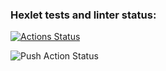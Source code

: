 ### Hexlet tests and linter status:
[![Actions Status](https://github.com/djecka10/devops-for-programmers-project-74/workflows/hexlet-check/badge.svg)](https://github.com/djecka10/devops-for-programmers-project-74/actions)

![Push Action Status](https://github.com/djecka10/devops-for-programmers-project-74/workflows/push/badge.svg)